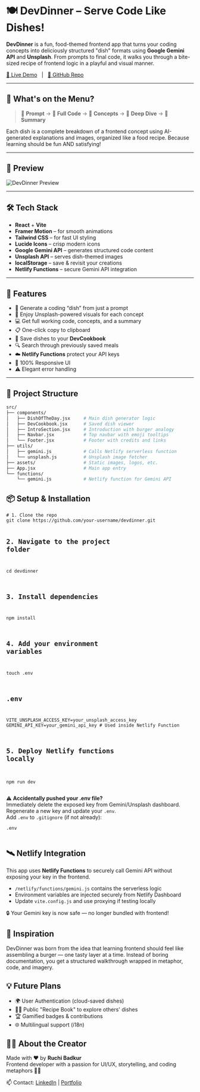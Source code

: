 # 🍽️ DevDinner – Serve Code Like Dishes!

**DevDinner** is a fun, food-themed frontend app that turns your coding concepts into deliciously structured "dish" formats using **Google Gemini API** and **Unsplash**. From prompts to final code, it walks you through a bite-sized recipe of frontend logic in a playful and visual manner.

[🚀 Live Demo](https://devdinner.netlify.app/) &nbsp;&nbsp;|&nbsp;&nbsp; [📂 GitHub Repo](https://github.com/your-username/devdinner)

---

## 🍔 What's on the Menu?

> 🍞 **Prompt** → 🥓 **Full Code** → 🥬 **Concepts** → 🍟 **Deep Dive** → 🍦 **Summary**

Each dish is a complete breakdown of a frontend concept using AI-generated explanations and images, organized like a food recipe. Because learning should be fun AND satisfying!

---

## 📸 Preview

![DevDinner Preview](./public/screenshot.png)

---

## 🛠️ Tech Stack

- **React** + **Vite**
- **Framer Motion** – for smooth animations
- **Tailwind CSS** – for fast UI styling
- **Lucide Icons** – crisp modern icons
- **Google Gemini API** – generates structured code content
- **Unsplash API** – serves dish-themed images
- **localStorage** – save & revisit your creations
- **Netlify Functions** – secure Gemini API integration

---

## 🧠 Features

- 🍳 Generate a coding “dish” from just a prompt
- 📸 Enjoy Unsplash-powered visuals for each concept
- 💻 Get full working code, concepts, and a summary
- 📋 One-click copy to clipboard
- 💾 Save dishes to your **DevCookbook**
- 🔍 Search through previously saved meals
- ☁️ **Netlify Functions** protect your API keys
- 📱 100% Responsive UI
- ⚠️ Elegant error handling

---

## 🚧 Project Structure

```bash
src/
├── components/
│   ├── DishOfTheDay.jsx     # Main dish generator logic
│   ├── DevCookbook.jsx      # Saved dish viewer
│   ├── IntroSection.jsx     # Introduction with burger analogy
│   ├── Navbar.jsx           # Top navbar with emoji tooltips
│   └── Footer.jsx           # Footer with credits and links
├── utils/
│   ├── gemini.js            # Calls Netlify serverless function
│   └── unsplash.js          # Unsplash image fetcher
├── assets/                  # Static images, logos, etc.
├── App.jsx                  # Main app entry
└── functions/
    └── gemini.js            # Netlify function for Gemini API
```

<section class="max-w-4xl mx-auto p-6">
  <h2 class="text-2xl font-bold mb-4">📦 Setup & Installation</h2>
  <pre class="bg-gray-100 p-4 rounded text-sm overflow-x-auto mb-6">
<code># 1. Clone the repo
git clone https://github.com/your-username/devdinner.git

# 2. Navigate to the project folder
cd devdinner

# 3. Install dependencies
npm install

# 4. Add your environment variables
touch .env

# .env
VITE_UNSPLASH_ACCESS_KEY=your_unsplash_access_key
GEMINI_API_KEY=your_gemini_api_key   # Used inside Netlify Function

# 5. Deploy Netlify functions locally
npm run dev</code>
  </pre>

  <div class="bg-yellow-100 text-yellow-800 p-4 rounded mb-6">
    ⚠️ <strong>Accidentally pushed your .env file?</strong><br />
    Immediately delete the exposed key from Gemini/Unsplash dashboard.<br />
    Regenerate a new key and update your <code>.env</code>.<br />
    Add <code>.env</code> to <code>.gitignore</code> (if not already):
  </div>

  <pre class="bg-gray-100 p-4 rounded text-sm overflow-x-auto mb-6">
<code>.env</code>
  </pre>

  <h2 class="text-2xl font-bold mb-4">🛰️ Netlify Integration</h2>
  <p class="mb-4">
    This app uses <strong>Netlify Functions</strong> to securely call Gemini API without exposing your key in the frontend.
  </p>
  <ul class="list-disc list-inside mb-4">
    <li><code>/netlify/functions/gemini.js</code> contains the serverless logic</li>
    <li>Environment variables are injected securely from Netlify Dashboard</li>
    <li>Update <code>vite.config.js</code> and use proxying if testing locally</li>
  </ul>
  <p class="mb-6">🔒 Your Gemini key is now safe — no longer bundled with frontend!</p>

  <h2 class="text-2xl font-bold mb-4">📖 Inspiration</h2>
  <p class="mb-6">
    DevDinner was born from the idea that learning frontend should feel like assembling a burger — one tasty layer at a time. Instead of boring documentation, you get a structured walkthrough wrapped in metaphor, code, and imagery.
  </p>

  <h2 class="text-2xl font-bold mb-4">💡 Future Plans</h2>
  <ul class="list-disc list-inside mb-6">
    <li>🌍 User Authentication (cloud-saved dishes)</li>
    <li>🧑‍🍳 Public "Recipe Book" to explore others' dishes</li>
    <li>🏆 Gamified badges & contributions</li>
    <li>🌐 Multilingual support (i18n)</li>
  </ul>

  <h2 class="text-2xl font-bold mb-4">🙋‍♀️ About the Creator</h2>
  <p class="mb-2">
    Made with ❤️ by <strong>Ruchi Badkur</strong><br />
    Frontend developer with a passion for UI/UX, storytelling, and coding metaphors 🍕✨
  </p>

  <p class="mt-4">
    📫 Contact: 
    <a href="https://www.linkedin.com/in/ruchi-badkur" class="text-blue-600 underline" target="_blank">LinkedIn</a> |
    <a href="https://your-portfolio-link.com" class="text-blue-600 underline" target="_blank">Portfolio</a>
  </p>
</section>
